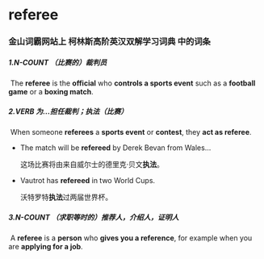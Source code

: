 # referee

### 金山词霸网站上 柯林斯高阶英汉双解学习词典 中的词条

##### 1.N-COUNT （比赛的）裁判员

​	The **referee** is the **official** who **controls a sports event** such as a **football game** or a **boxing match**.

##### 2.VERB  为...担任裁判；执法（比赛）

​	When someone **referees** a **sports event** or **contest**, they **act as referee**.

- The match will be **refereed** by Derek Bevan from Wales...

  这场比赛将由来自威尔士的德里克·贝文**执法**。

- Vautrot has **refereed** in two World Cups.

  沃特罗特**执法**过两届世界杯。

##### 3.N-COUNT  （求职等时的）推荐人，介绍人，证明人

​	A **referee** is a **person** who **gives you a reference**, for example when you are **applying for a job**.